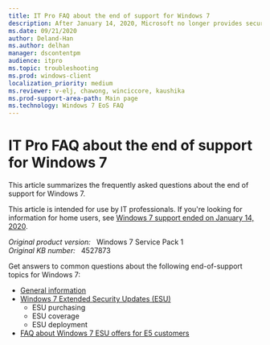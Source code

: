 ```yaml
---
title: IT Pro FAQ about the end of support for Windows 7
description: After January 14, 2020, Microsoft no longer provides security updates or support for computers that run Windows 7.
ms.date: 09/21/2020
author: Deland-Han
ms.author: delhan
manager: dscontentpm
audience: itpro
ms.topic: troubleshooting
ms.prod: windows-client
localization_priority: medium
ms.reviewer: v-elj, chawong, winciccore, kaushika
ms.prod-support-area-path: Main page
ms.technology: Windows 7 EoS FAQ
---
```

# IT Pro FAQ about the end of support for Windows 7

This article summarizes the frequently asked questions about the end of support for Windows 7.

This article is intended for use by IT professionals. If you're looking for information for home users, see [Windows 7 support ended on January 14, 2020](https://support.microsoft.com/help/4057281/windows-7-support-will-end-on-january-14-2020).

_Original product version:_ &nbsp; Windows 7 Service Pack 1  
_Original KB number:_ &nbsp; 4527873

Get answers to common questions about the following end-of-support topics for Windows 7:

- [General information](https://support.microsoft.com/help/4527875) 
- [Windows 7 Extended Security Updates (ESU)](https://support.microsoft.com/help/4527878) 
  - ESU purchasing
  - ESU coverage
  - ESU deployment
- [FAQ about Windows 7 ESU offers for E5 customers](https://support.microsoft.com/help/4527879) 
